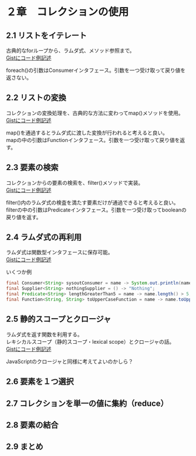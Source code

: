 # ２章　コレクションの使用

## 2.1 リストをイテレート
古典的なforループから、ラムダ式、メソッド参照まで。<br>
[Gistにコード例記述](https://gist.github.com/tksy/b1ff68427228ea303e37)

foreach()の引数はConsumerインタフェース。引数を一つ受け取って戻り値を返さない。

## 2.2 リストの変換
コレクションの変換処理を、古典的な方法に変わってmap()メソッドを使用。<br>
[Gistにコード例記述](https://gist.github.com/tksy/7db0545f6387a748eb5f)

map()を通過するとラムダ式に渡した変換が行われると考えると良い。<br>
mapの中の引数はFunctionインタフェース。引数を一つ受け取って戻り値を返す。

## 2.3 要素の検索
コレクションからの要素の検索を、filter()メソッドで実装。<br>
[Gistにコード例記述](https://gist.github.com/tksy/0f485932249ac9c12228)

filter()内のラムダ式の検査を満たす要素だけが通過できると考えると良い。<br>
filterの中の引数はPredicateインタフェース。引数を一つ受け取ってbooleanの戻り値を返す。

## 2.4 ラムダ式の再利用
ラムダ式は関数型インタフェースに保存可能。<br>
[Gistにコード例記述](https://gist.github.com/tksy/0e633b6d85d543621301)

いくつか例
```Java
final Consumer<String> sysoutConsumer = name -> System.out.println(name);
final Supplier<String> nothingSupplier = () -> "Nothing";
final Predicate<String> lengthGreaterThan5 = name -> name.length() > 5;
final Function<String, String> toUpperCaseFunction = name -> name.toUpperCase();
```

## 2.5 静的スコープとクロージャ
ラムダ式を返す関数を利用する。<br>
レキシカルスコープ（静的スコープ・lexical scope）とクロージャの話。<br>
[Gistにコード例記述](https://gist.github.com/tksy/184c5f75570e9d99093d)

JavaScriptのクロージャと同様に考えてよいのかしら？

## 2.6 要素を１つ選択



## 2.7 コレクションを単一の値に集約（reduce）



## 2.8 要素の結合



## 2.9 まとめ



